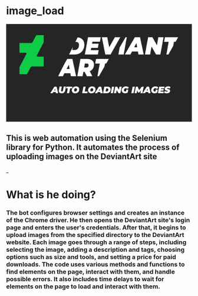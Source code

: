# image_load
![Иллюстрация к проекту](https://github.com/FelixWixizzz/image_load/blob/main/DEVIANTART.png)
## This is web automation using the Selenium library for Python. It automates the process of uploading images on the DeviantArt site
_
# What is he doing?
### The bot configures browser settings and creates an instance of the Chrome driver. He then opens the DeviantArt site's login page and enters the user's credentials. After that, it begins to upload images from the specified directory to the DeviantArt website. Each image goes through a range of steps, including selecting the image, adding a description and tags, choosing options such as size and tools, and setting a price for paid downloads. The code uses various methods and functions to find elements on the page, interact with them, and handle possible errors. It also includes time delays to wait for elements on the page to load and interact with them.
